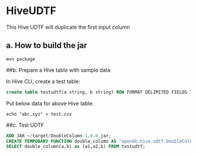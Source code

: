 # HiveUDTF
This Hive UDTF will duplicate the first input column

## a. How to build the jar

```shell
mvn package
```

##b. Prepare a Hive table with sample data

In Hive CLI, create a test table:

```sql
create table testudtf(a string, b string) ROW FORMAT DELIMITED FIELDS TERMINATED BY ",";
```

Put below data for above Hive table:

```shell
echo "abc,xyz" > test.csv
```

##c. Test UDTF

```sql
ADD JAR ~/target/DoubleColumn-1.0.0.jar;
CREATE TEMPORARY FUNCTION double_column AS 'openkb.hive.udtf.DoubleColumn'; 
SELECT double_column(a,b) as (a1,a2,b) FROM testudtf;
```
